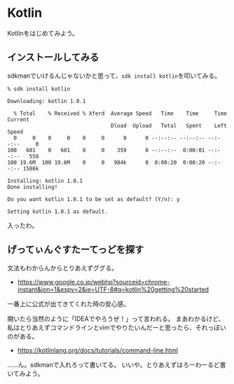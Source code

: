 Kotlin
==============================

Kotlinをはじめてみよう。

## インストールしてみる

sdkmanでいけるんじゃないかと思って、`sdk install kotlin`を叩いてみる。

```
% sdk install kotlin

Downloading: kotlin 1.0.1

  % Total    % Received % Xferd  Average Speed   Time    Time     Time  Current
                                 Dload  Upload   Total   Spent    Left  Speed
  0     0    0     0    0     0      0      0 --:--:-- --:--:-- --:--:--     0
100   601    0   601    0     0    359      0 --:--:--  0:00:01 --:--:--   558
100 19.6M  100 19.6M    0     0   984k      0  0:00:20  0:00:20 --:--:-- 1586k

Installing: kotlin 1.0.1
Done installing!

Do you want kotlin 1.0.1 to be set as default? (Y/n): y

Setting kotlin 1.0.1 as default.
```

入ったわ。

## げってぃんぐすたーてっどを探す

文法もわからんからとりあえずググる。

- https://www.google.co.jp/webhp?sourceid=chrome-instant&ion=1&espv=2&ie=UTF-8#q=kotlin%20getting%20started

一番上に公式が出てきてくれた時の安心感。

開いたら当然のように「IDEAでやろうぜ！」って言われる。
まあわかるけど、私はとりあえずコマンドラインとvimでやりたいんだーと思ったら、それっぽいのがある。

- https://kotlinlang.org/docs/tutorials/command-line.html

……ん。sdkmanで入れろって書いてる。
いいや。とりあえずはろーわーるど書いてみよう。


